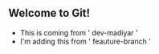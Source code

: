 ## Welcome to Git!

- This is coming from ' dev-madiyar '
- I'm adding this from ' feauture-branch '